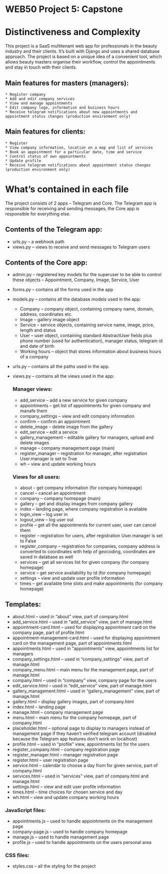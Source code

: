 <h1>WEB50 Project 5: Capstone</h1>

# Distinctiveness and Complexity

This project is a SaaS multitenant web app for professionals in the beauty industry and their clients. It’s built with Django and uses a shared database approach. The project is based on a unique idea of a convenient tool, which allows beauty masters organise their workflow, control the appointments and stay in touch with their clients.

## Main features for masters (managers):
    * Register company
    * Add and edit company services
    * View and manage appointments
    * Edit company logo, information and business hours
    * Receive telegram notifications about new appointments and appointment status changes (production environment only)

## Main features for clients:
    * Register
    * View company information, location on a map and list of services
    * Book an appointment for a particular date, time and service
    * Control status of own appointments
    * Update profile
    * Receive telegram notifications about appointment status changes (production environment only)

# What’s contained in each file

The project consists of 2 apps – Telegram and Core.
The Telegram app is responsible for receiving and sending messages, the Core app is responsible for everything else.

## Contents of the Telegram app:
* urls.py – a webhook path
* views.py – views to receive and send messages to Telegram users

## Contents of the Core app:
* admin.py – registered key models for the superuser to be able to control these objects – Appointment, Company, Image, Service, User
* forms.py – contains all the forms used in the app
* models.py – contains all the database models used in the app:
    * Company – company object, containing company name, domain, address, coordinates etc.
    * Image – gallery image object
    * Service – service objects, containing service name, image, price, length and status
    * User – user object, containing standard AbstractUser fields plus phone number (used for authentication), manager status, telegram id and date of birth
    * Working hours – object that stores information about business hours of a company
* urls.py – contains all the paths used in the app.
* views.py – contains all the views used in the app:

    ### Manager views:
    * add_service – add a new service for given company
    * appointments – get list of appointments for given company and manafe them
    * company_settings – view and edit company information
    * confirm – confirm an appointment
    * delete_image – delete image from the gallery
    * edit_service – edit a service
    * gallery_management – editable gallery for managers, upload and delete images
    * manage – company management page (main)
    * register_manager – registration for manager, after registration User.manager is set to True
    * wh – view and update working hours

    ### Views for all users:
    * about – get company information (for company homepage)
    * cancel – cancel an appointment
    * company – company homepage (main)
    * gallery – get and display images from company gallery
    * index – landing page, where company registration is available
    * login_view – log user in
    * logout_view – log user out
    * profile – get all the appointments for current user, user can cancel them
    * register – registration for users, after registration User.manager is set to False
    * register_company – registration for companies, company address is converted to coordinates with help of geocoding, coordinates are saved in database as well
    * services – get all services list for given company (for company homepage)
    * service – get service availability by id (for company homepage)
    * settings – view and update user profile information
    * times – get available time slots and make appointments (for company homepage)

## Templates:
* about.html – used in “about” view, part of company.html
* add_service.html – used in “add_service” view, part of manage.html
* appointment-card.html – used for displaying appointment card on the company page, part of profile.html
* appointment-management-card.html – used for displaying appointment card on the management page, part of appointments.html
* appointments.html – used in “appointments” view, appointments list for managers
* company_settings.html – used in “company_settings" view, part of manage.html
* company_menu.html – main menu for the management page, part of manage.html
* company.html – used in “company” view, company page for the users
* edit_service.html – used in “edit_service” view, part of manage.html
* gallery_management.html – used in “gallery_management” view, part of manage.html
* gallery.html – display gallery images, part of company.html
* index.html – landing page
* manage.html – company management page
* menu.html – main menu for the company homepage, part of company.html
* placeholder.html – optional page to display to managers instead of management page if they haven’t verified telegram account (disabled because the Telegram app features don't work on localhost)
* profile.html – used in “profile” view, appointments list for the users
* register_company.html – company registration page
* register_manager.html – manager registration page
* register.html – user registration page
* service.html – calendar to choose a day from for given service, part of company.html
* services.html – used in “services” view, part of company.html and manage.html
* settings.html – view and edit user profile information
* times.html – time choices for chosen service and day
* wh.html – view and update company working hours

### JavaScript files:
* appointments.js – used to handle appointments on the management page
* company-page.js – used to handle company homepage
* manage.js – used to handle management page
* profile.js – used to handle appointments on the users personal area

### CSS files:
* styles.css – all the styling for the project
